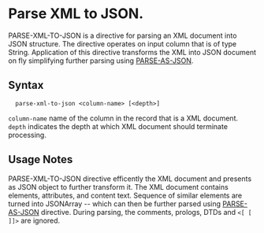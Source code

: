 # Parse XML to JSON.

PARSE-XML-TO-JSON is a directive for parsing an XML document into JSON structure. The directive operates on input column that is of type String.
Application of this directive transforms the XML into JSON document on fly simplifying further parsing using
[PARSE-AS-JSON](parse-as-json.md).

## Syntax

```
  parse-xml-to-json <column-name> [<depth>]
```

```column-name``` name of the column in the record that is a XML document.
```depth``` indicates the depth at which XML document should terminate processing.

## Usage Notes

PARSE-XML-TO-JSON directive efficently the XML document and presents as JSON object to further transform it.
The XML document contains elements, attributes, and content text. Sequence of similar elements are
turned into JSONArray -- which can then be further parsed using [PARSE-AS-JSON](parse-as-json.md) directive.
During parsing, the comments, prologs, DTDs and <code>&lt;[ [ ]]></code> are ignored.